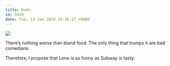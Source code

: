 ```yaml
---
title: Reds.
id: 5939
date: Tue, 12 Jan 2010 19:26:17 +0000
---
```


[![](http://www.airbagindustries.com/bucket/conan03.jpg)](http://www.sirmikeofmitchell.com/imwithcoco/)  

There’s nothing worse than bland food. The only thing that trumps it are bad comedians.  

Therefore, I propose that Leno is as funny as Subway is tasty.





